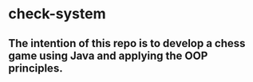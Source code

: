# check-system

## The intention of this repo is to develop a chess game using Java and applying the OOP principles.

